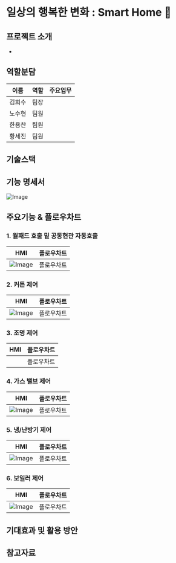 # 일상의 행복한 변화 : Smart Home 🏡

## 프로젝트 소개
*
## 역할분담
|이름|역할|주요업무|
  |:---:|:---|:---|
  |김희수|팀장||
  |노수현|팀원||
  |한용찬|팀원||
  |황세진|팀원||
## 기술스택

## 기능 명세서
![Image](https://github.com/user-attachments/assets/056881e1-414b-4508-b271-02a892e8e601)
## 

## 주요기능 & 플로우차트
### 1. 월패드 호출 밑 공동현관 자동호출
|HMI|플로우차트|
  |:---:|:---:|
  |![Image](https://github.com/user-attachments/assets/5e2e0e40-8e51-41b5-a9df-172bcfbe4a4e)|플로우차트|
### 2. 커튼 제어
|HMI|플로우차트|
  |:---:|:---:|
  |![Image](https://github.com/user-attachments/assets/5394c489-4029-4005-aace-dd2ba9ce28f1)|플로우차트|
### 3. 조명 제어
|HMI|플로우차트|
  |:---:|:---:|
  ||플로우차트|
### 4. 가스 밸브 제어
|HMI|플로우차트|
  |:---:|:---:|
  |![Image](https://github.com/user-attachments/assets/90f4ed60-ad4e-42e7-b922-c4104ad6c279)|플로우차트|
### 5. 냉/난방기 제어
|HMI|플로우차트|
  |:---:|:---:|
  |![Image](https://github.com/user-attachments/assets/3a3c2445-b948-4206-b3e0-32a0bd0920e5)|플로우차트|
### 6. 보일러 제어
|HMI|플로우차트|
  |:---:|:---:|
  |![Image](https://github.com/user-attachments/assets/baaa9c08-0a88-485b-b37c-d80c052eb95d)|플로우차트|


## 기대효과 및 활용 방안

## 참고자료


